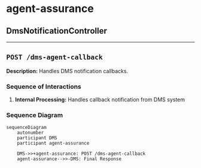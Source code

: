 # agent-assurance

## DmsNotificationController

---

## `POST /dms-agent-callback`

**Description:** Handles DMS notification callbacks.

### Sequence of Interactions

1. **Internal Processing:** Handles callback notification from DMS system

### Sequence Diagram

```mermaid
sequenceDiagram
    autonumber
    participant DMS
    participant agent-assurance

    DMS->>+agent-assurance: POST /dms-agent-callback
    agent-assurance-->>-DMS: Final Response
```
